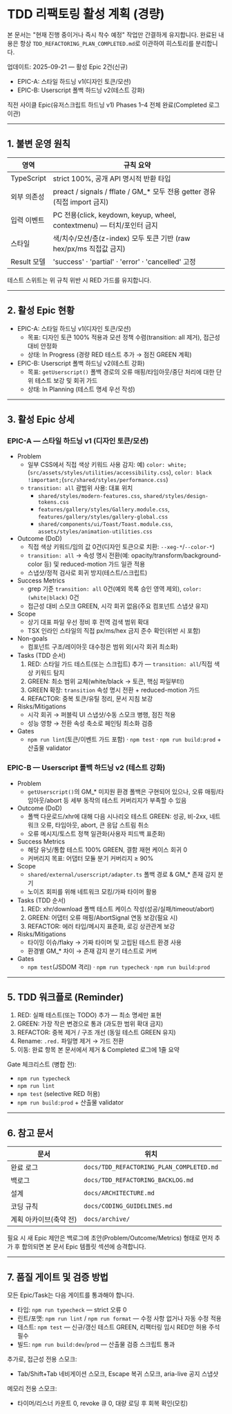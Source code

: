 # TDD 리팩토링 활성 계획 (경량)

본 문서는 "현재 진행 중이거나 즉시 착수 예정" 작업만 간결하게 유지합니다. 완료된
내용은 항상 `TDD_REFACTORING_PLAN_COMPLETED.md`로 이관하여 히스토리를
분리합니다.

업데이트: 2025-09-21 — 활성 Epic 2건(신규)

- EPIC-A: 스타일 하드닝 v1(디자인 토큰/모션)
- EPIC-B: Userscript 폴백 하드닝 v2(테스트 강화)

직전 사이클 Epic(유저스크립트 하드닝 v1) Phases 1–4 전체 완료(Completed 로그
이관)

---

## 1. 불변 운영 원칙

| 영역        | 규칙 요약                                                                   |
| ----------- | --------------------------------------------------------------------------- |
| TypeScript  | strict 100%, 공개 API 명시적 반환 타입                                      |
| 외부 의존성 | preact / signals / fflate / GM\_\* 모두 전용 getter 경유 (직접 import 금지) |
| 입력 이벤트 | PC 전용(click, keydown, keyup, wheel, contextmenu) — 터치/포인터 금지       |
| 스타일      | 색/치수/모션/층(z-index) 모두 토큰 기반 (raw hex/px/ms 직접값 금지)         |
| Result 모델 | 'success' · 'partial' · 'error' · 'cancelled' 고정                          |

테스트 스위트는 위 규칙 위반 시 RED 가드를 유지합니다.

---

## 2. 활성 Epic 현황

- EPIC-A: 스타일 하드닝 v1(디자인 토큰/모션)
  - 목표: 디자인 토큰 100% 적용과 모션 정책 수렴(transition: all 제거), 접근성
    대비 안정화
  - 상태: In Progress (경량 RED 테스트 추가 → 점진 GREEN 계획)
- EPIC-B: Userscript 폴백 하드닝 v2(테스트 강화)
  - 목표: `getUserscript()` 폴백 경로의 오류 매핑/타임아웃/중단 처리에 대한 단위
    테스트 보강 및 회귀 가드
  - 상태: In Planning (테스트 명세 우선 작성)

---

## 3. 활성 Epic 상세

### EPIC-A — 스타일 하드닝 v1 (디자인 토큰/모션)

- Problem
  - 일부 CSS에서 직접 색상 키워드 사용 감지: 예)
    `color: white;`(`src/assets/styles/utilities/accessibility.css`),
    `color: black !important;`(`src/shared/styles/performance.css`)
  - `transition: all` 광범위 사용: 대표 위치
    - `shared/styles/modern-features.css`, `shared/styles/design-tokens.css`
    - `features/gallery/styles/Gallery.module.css`,
      `features/gallery/styles/gallery-global.css`
    - `shared/components/ui/Toast/Toast.module.css`,
      `assets/styles/animation-utilities.css`
- Outcome (DoD)
  - 직접 색상 키워드/임의 값 0건(디자인 토큰으로 치환: `--xeg-*`/`--color-*`)
  - `transition: all` → 속성 명시 전환(예: opacity/transform/background-color
    등) 및 reduced-motion 가드 일관 적용
  - 스냅샷/정적 검사로 회귀 방지(테스트/스크립트)
- Success Metrics
  - grep 기준 `transition: all` 0건(예외 목록 승인 영역 제외),
    `color: (white|black)` 0건
  - 접근성 대비 스모크 GREEN, 시각 회귀 없음(주요 컴포넌트 스냅샷 유지)
- Scope
  - 상기 대표 파일 우선 정비 후 전역 검색 범위 확대
  - TSX 인라인 스타일의 직접 px/ms/hex 금지 준수 확인(위반 시 포함)
- Non-goals
  - 컴포넌트 구조/레이아웃 대수정은 범위 외(시각 회귀 최소화)
- Tasks (TDD 순서)
  1. RED: 스타일 가드 테스트(또는 스크립트) 추가 — `transition: all`/직접 색상
     키워드 탐지
  2. GREEN: 최소 범위 교체(white/black → 토큰, 핵심 파일부터)
  3. GREEN 확장: `transition` 속성 명시 전환 + reduced-motion 가드
  4. REFACTOR: 중복 토큰/유틸 정리, 문서 지침 보강
- Risks/Mitigations
  - 시각 회귀 → 퍼블릭 UI 스냅샷/수동 스모크 병행, 점진 적용
  - 성능 영향 → 전환 속성 축소로 페인팅 최소화 검증
- Gates
  - `npm run lint`(토큰/이벤트 가드 포함) · `npm test` · `npm run build:prod` +
    산출물 validator

### EPIC-B — Userscript 폴백 하드닝 v2 (테스트 강화)

- Problem
  - `getUserscript()`의 GM\_\* 미지원 환경 폴백은 구현되어 있으나, 오류
    매핑/타임아웃/abort 등 세부 동작의 테스트 커버리지가 부족할 수 있음
- Outcome (DoD)
  - 폴백 다운로드/xhr에 대해 다음 시나리오 테스트 GREEN: 성공, 비-2xx, 네트워크
    오류, 타임아웃, abort, 큰 응답 스트림 취소
  - 오류 메시지/토스트 정책 일관화(사용자 피드백 표준화)
- Success Metrics
  - 해당 유닛/통합 테스트 100% GREEN, 결함 재현 케이스 회귀 0
  - 커버리지 목표: 어댑터 모듈 분기 커버리지 ≥ 90%
- Scope
  - `shared/external/userscript/adapter.ts` 폴백 경로 & GM\_\* 존재 감지 분기
  - 노이즈 회피를 위해 네트워크 모킹/가짜 타이머 활용
- Tasks (TDD 순서)
  1. RED: xhr/download 폴백 테스트 케이스 작성(성공/실패/timeout/abort)
  2. GREEN: 어댑터 오류 매핑/AbortSignal 연동 보강(필요 시)
  3. REFACTOR: 에러 타입/메시지 표준화, 로깅 상관관계 보강
- Risks/Mitigations
  - 타이밍 이슈/flaky → 가짜 타이머 및 고립된 테스트 환경 사용
  - 환경별 GM\_\* 차이 → 존재 감지 분기 테스트로 커버
- Gates
  - `npm test`(JSDOM 격리) · `npm run typecheck` · `npm run build:prod`

---

## 5. TDD 워크플로 (Reminder)

1. RED: 실패 테스트(또는 TODO) 추가 — 최소 명세만 표현
2. GREEN: 가장 작은 변경으로 통과 (과도한 범위 확대 금지)
3. REFACTOR: 중복 제거 / 구조 개선 (동일 테스트 GREEN 유지)
4. Rename: `.red.` 파일명 제거 → 가드 전환
5. 이동: 완료 항목 본 문서에서 제거 & Completed 로그에 1줄 요약

Gate 체크리스트 (병합 전):

- `npm run typecheck`
- `npm run lint`
- `npm test` (selective RED 허용)
- `npm run build:prod` + 산출물 validator

---

## 6. 참고 문서

| 문서                   | 위치                                     |
| ---------------------- | ---------------------------------------- |
| 완료 로그              | `docs/TDD_REFACTORING_PLAN_COMPLETED.md` |
| 백로그                 | `docs/TDD_REFACTORING_BACKLOG.md`        |
| 설계                   | `docs/ARCHITECTURE.md`                   |
| 코딩 규칙              | `docs/CODING_GUIDELINES.md`              |
| 계획 아카이브(축약 전) | `docs/archive/`                          |

필요 시 새 Epic 제안은 백로그에 초안(Problem/Outcome/Metrics) 형태로 먼저 추가
후 합의되면 본 문서 Epic 템플릿 섹션에 승격합니다.

---

## 7. 품질 게이트 및 검증 방법

모든 Epic/Task는 다음 게이트를 통과해야 합니다.

- 타입: `npm run typecheck` — strict 오류 0
- 린트/포맷: `npm run lint` / `npm run format` — 수정 사항 없거나 자동 수정 적용
- 테스트: `npm test` — 신규/갱신 테스트 GREEN, 리팩터링 임시 RED만 허용 주석
  필수
- 빌드: `npm run build:dev`/`prod` — 산출물 검증 스크립트 통과

추가로, 접근성 전용 스모크:

- Tab/Shift+Tab 네비게이션 스모크, Escape 복귀 스모크, aria-live 공지 스냅샷

메모리 전용 스모크:

- 타이머/리스너 카운트 0, revoke 큐 0, 대량 로딩 후 회복 확인(모킹)
